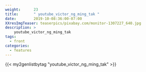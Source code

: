 ```yaml
---
weight:      23
title:       " youtube_victor_ng_ming_tak "
date:        2019-10-08:36:00-07:00
XXresImgTeaser: teaserpics/pixabay.com/monitor-1307227_640.jpg
description: >
    youtube_victor_ng_ming_tak
tags:
  - front
categories:
  - features
---
```


{{< my2genlistbytag "youtube_victor_ng_ming_tak" >}}
